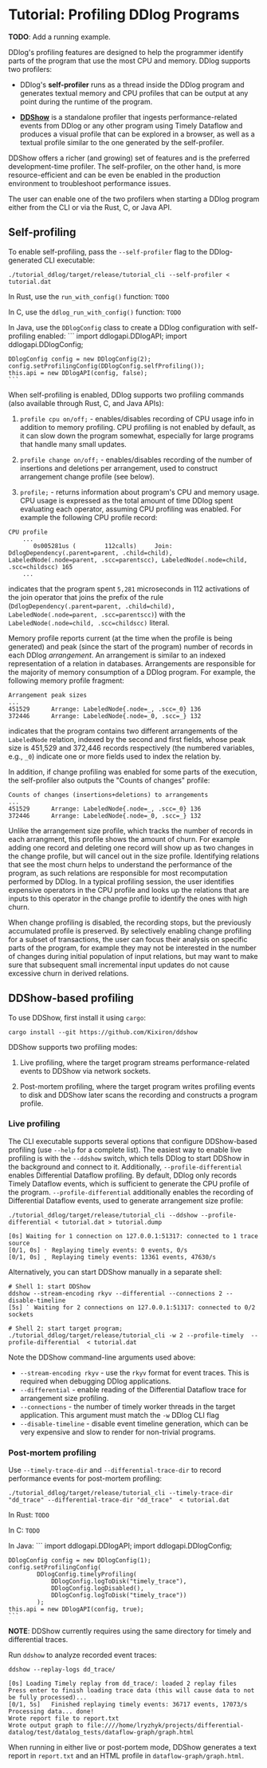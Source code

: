 # Tutorial: Profiling DDlog Programs

**TODO**: Add a running example.

DDlog's profiling features are designed to help the programmer identify
parts of the program that use the most CPU and memory.  DDlog supports
two profilers:

- DDlog's **self-profiler** runs as a thread inside the DDlog program and generates
  textual memory and CPU profiles that can be output at any point
  during the runtime of the program.

- [**DDShow**](https://github.com/Kixiron/ddshow) is a standalone profiler that
  ingests performance-related events from DDlog or any other program using
  Timely Dataflow and produces a visual profile that can be explored in a
  browser, as well as a textual profile similar to the one generated by
  the self-profiler.

DDShow offers a richer (and growing) set of features and is the preferred
development-time profiler.  The self-profiler, on the other hand, is more
resource-efficient and can be even be enabled in the production environment to
troubleshoot performance issues.

The user can enable one of the two profilers when starting a DDlog program
either from the CLI or via the Rust, C, or Java API.


## Self-profiling

To enable self-profiling, pass the `--self-profiler` flag to the
DDlog-generated CLI executable:

```
./tutorial_ddlog/target/release/tutorial_cli --self-profiler < tutorial.dat
```

In Rust, use the `run_with_config()` function:
    ```
    TODO
    ```

In C, use the `ddlog_run_with_config()` function:
    ```
    TODO
    ```

In Java, use the `DDlogConfig` class to create a DDlog configuration with self-profiling enabled:
    ```
    import ddlogapi.DDlogAPI;
    import ddlogapi.DDlogConfig;

    DDlogConfig config = new DDlogConfig(2);
    config.setProfilingConfig(DDlogConfig.selfProfiling());
    this.api = new DDlogAPI(config, false);
    ```


When self-profiling is enabled, DDlog supports two profiling commands
(also available through Rust, C, and Java APIs):

1. `profile cpu on/off;` - enables/disables recording of CPU usage info in
addition to memory profiling.  CPU profiling is not enabled by default, as
it can slow down the program somewhat, especially for large programs
that handle many small updates.

1. `profile change on/off;` - enables/disables recording of the number of
insertions and deletions per arrangement, used to construct arrangement
change profile (see below).

1. `profile;` - returns information about program's CPU and memory usage.  CPU
usage is expressed as the total amount of time DDlog spent evaluating each operator,
assuming CPU profiling was enabled.  For example the following CPU profile
record:
```
CPU profile
    ...
       0s005281us (        112calls)     Join: DdlogDependency(.parent=parent, .child=child), LabeledNode(.node=parent, .scc=parentscc), LabeledNode(.node=child, .scc=childscc) 165
    ...
```
indicates that the program spent `5,281` microseconds in 112 activations of the
join operator that joins the prefix of the rule (`DdlogDependency(.parent=parent, .child=child), LabeledNode(.node=parent, .scc=parentscc)`)
with the `LabeledNode(.node=child, .scc=childscc)` literal.

  Memory profile reports current (at the time when the profile is being generated)
  and peak (since the start of the program) number of records in each DDlog
  *arrangement*.  An arrangement is similar to an indexed representation of a
  relation in databases.  Arrangements are responsible for the majority of memory
  consumption of a DDlog program.  For example, the following memory profile
  fragment:
  ```
  Arrangement peak sizes
  ...
  451529      Arrange: LabeledNode{.node=_, .scc=_0} 136
  372446      Arrange: LabeledNode{.node=_0, .scc=_} 132
  ```
  indicates that the program contains two different arrangements of the `LabeledNode`
  relation, indexed by the second and first fields, whose peak size is
  451,529 and 372,446 records respectively (the numbered variables, e.g., `_0`)
  indicate one or more fields used to index the relation by.

  In addition, if change profiling was enabled for some parts of the execution,
  the self-profiler also outputs the "Counts of changes" profile:
  ```
  Counts of changes (insertions+deletions) to arrangements
  ...
  451529      Arrange: LabeledNode{.node=_, .scc=_0} 136
  372446      Arrange: LabeledNode{.node=_0, .scc=_} 132
  ```
  Unlike the arrangement size profile, which tracks the number of records in
  each arrangment, this profile shows the amount of churn.  For example adding one
  record and deleting one record will show up as two changes in the change
  profile, but will cancel out in the size profile.  Identifying relations that
  see the most churn helps to understand the performance of the program, as such
  relations are responsible for most recomputation performed by DDlog.  In a
  typical profiling session, the user identifies expensive operators in the CPU
  profile and looks up the relations that are inputs to this operator in the
  change profile to identify the ones with high churn.

  When change profiling is disabled, the recording stops, but the previously
  accumulated profile is preserved.  By selectively enabling change profiling for
  a subset of transactions, the user can focus their analysis on specific parts of
  the program, for example they may not be interested in the number of changes
  during initial population of input relations, but may want to make sure that
  subsequent small incremental input updates do not cause excessive churn in
  derived relations.

## DDShow-based profiling

To use DDShow, first install it using `cargo`:

```
cargo install --git https://github.com/Kixiron/ddshow
```

DDShow supports two profiling modes:

1. Live profiling, where the target program streams performance-related events to DDShow
via network sockets.

1. Post-mortem profiling, where the target program writes profiling events to disk and DDShow
later scans the recording and constructs a program profile.

### Live profiling

The CLI executable supports several options that configure DDShow-based
profiling (use `--help` for a complete list).  The easiest way to enable live profiling is with
the `--ddshow` switch, which tells DDlog to start DDShow in the background
and connect to it.  Additionally, `--profile-differential` enables Differential Dataflow profiling.  By default,
DDlog only records Timely Dataflow events, which is sufficient to generate the
CPU profile of the program.  `--profile-differential` additionally enables
the recording of Differential Dataflow events, used to generate arrangement
size profile:

```
./tutorial_ddlog/target/release/tutorial_cli --ddshow --profile-differential < tutorial.dat > tutorial.dump

[0s] Waiting for 1 connection on 127.0.0.1:51317: connected to 1 trace source
[0/1, 0s] ⠂ Replaying timely events: 0 events, 0/s
[0/1, 0s] ⡀ Replaying timely events: 13361 events, 47630/s
```

Alternatively, you can start DDShow manually in a separate shell:

```
# Shell 1: start DDShow
ddshow --stream-encoding rkyv --differential --connections 2 --disable-timeline
[5s] ⠁ Waiting for 2 connections on 127.0.0.1:51317: connected to 0/2 sockets

# Shell 2: start target program;
./tutorial_ddlog/target/release/tutorial_cli -w 2 --profile-timely  --profile-differential  < tutorial.dat
```

Note the DDShow command-line arguments used above:
- `--stream-encoding rkyv` - use the `rkyv` format for event traces.  This is required when debugging DDlog applications.
- `--differential` - enable reading of the Differential Dataflow trace for arrangement size profiling.
- `--connections` - the number of timely worker threads in the target application.  This argument must match the `-w` DDlog CLI flag
- `--disable-timeline` - disable event timeline generation, which can be very expensive and slow to render for
  non-trivial programs.

### Post-mortem profiling

Use `--timely-trace-dir` and `--differential-trace-dir` to record performance events for
post-mortem profiling:

```
./tutorial_ddlog/target/release/tutorial_cli --timely-trace-dir "dd_trace" --differential-trace-dir "dd_trace"  < tutorial.dat

```

In Rust:
    ```
    TODO
    ```

In C:
    ```
    TODO
    ```

In Java:
    ```
    import ddlogapi.DDlogAPI;
    import ddlogapi.DDlogConfig;

    DDlogConfig config = new DDlogConfig(1);
    config.setProfilingConfig(
            DDlogConfig.timelyProfiling(
                DDlogConfig.logToDisk("timely_trace"),
                DDlogConfig.logDisabled(),
                DDlogConfig.logToDisk("timely_trace"))
            );
    this.api = new DDlogAPI(config, true);
    ```


**NOTE**: DDShow currently requires using the same directory for timely and differential traces.


Run `ddshow` to analyze recorded event traces:


```
ddshow --replay-logs dd_trace/

[0s] Loading Timely replay from dd_trace/: loaded 2 replay files
Press enter to finish loading trace data (this will cause data to not be fully processed)...
[0/1, 5s]   Finished replaying timely events: 36717 events, 17073/s
Processing data... done!
Wrote report file to report.txt
Wrote output graph to file:////home/lryzhyk/projects/differential-datalog/test/datalog_tests/dataflow-graph/graph.html
```

When running in either live or post-portem mode, DDShow generates a text report in `report.txt`
and an HTML profile in `dataflow-graph/graph.html`.

